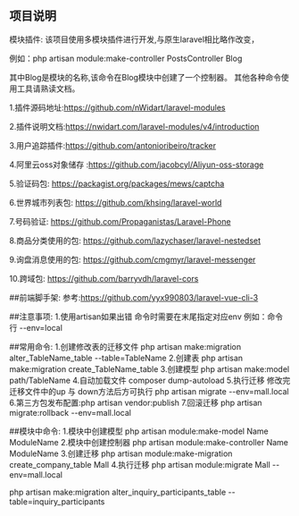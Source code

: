 ## 项目说明

模块插件:
该项目使用多模块插件进行开发,与原生laravel相比略作改变，

例如：php artisan module:make-controller PostsController Blog

其中Blog是模块的名称,该命令在Blog模块中创建了一个控制器。
其他各种命令使用工具请熟读文档。

1.插件源码地址:https://github.com/nWidart/laravel-modules

2.插件说明文档:https://nwidart.com/laravel-modules/v4/introduction

3.用户追踪插件:https://github.com/antonioribeiro/tracker

4.阿里云oss对象储存 :https://github.com/jacobcyl/Aliyun-oss-storage

5.验证码包: https://packagist.org/packages/mews/captcha

6.世界城市列表包: https://github.com/khsing/laravel-world

7.号码验证: https://github.com/Propaganistas/Laravel-Phone

8.商品分类使用的包: https://github.com/lazychaser/laravel-nestedset

9.询盘消息使用的包: https://github.com/cmgmyr/laravel-messenger

10.跨域包: https://github.com/barryvdh/laravel-cors

##前端脚手架:
参考:https://github.com/yyx990803/laravel-vue-cli-3

##注意事项:
1.使用artisan如果出错 命令时需要在末尾指定对应env 例如：命令行 --env=local

##常用命令:
1.创建修改表的迁移文件 php artisan make:migration alter_TableName_table  --table=TableName
2.创建表 php artisan make:migration create_TableName_table
3.创建模型 php artisan make:model path/TableName
4.自动加载文件 composer dump-autoload
5.执行迁移 修改完迁移文件中的up 与 down方法后方可执行 php artisan migrate --env=mall.local
6.第三方包发布配置:php artisan vendor:publish
7.回滚迁移 php artisan migrate:rollback  --env=mall.local


##模块中命令:
1.模块中创建模型 php artisan module:make-model Name ModuleName
2.模块中创建控制器 php artisan module:make-controller Name ModuleName
3.创建迁移 php artisan module:make-migration create_company_table Mall
4.执行迁移 php artisan module:migrate Mall --env=mall.local

php artisan make:migration alter_inquiry_participants_table --table=inquiry_participants